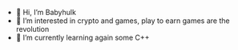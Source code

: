 - 👋 Hi, I’m Babyhulk
- 👀 I’m interested in crypto and games, play to earn games are the revolution
- 🌱 I’m currently learning again some C++

<!---
babyhulk171/babyhulk171 is a ✨ special ✨ repository because its `README.md` (this file) appears on your GitHub profile.
You can click the Preview link to take a look at your changes.
--->
